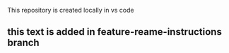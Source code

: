 This repository is created locally in vs code
## this text is added in  feature-reame-instructions branch